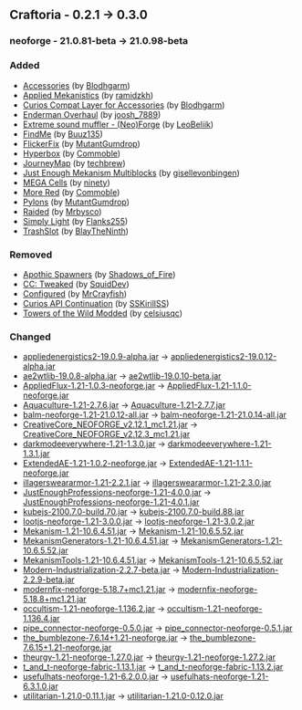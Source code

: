 ## Craftoria - 0.2.1 -> 0.3.0

### neoforge - 21.0.81-beta -> 21.0.98-beta

### Added

  * [Accessories](https://www.curseforge.com/minecraft/mc-mods/accessories) (by [Blodhgarm](https://www.curseforge.com/members/Blodhgarm/projects))
  * [Applied Mekanistics](https://www.curseforge.com/minecraft/mc-mods/applied-mekanistics) (by [ramidzkh](https://www.curseforge.com/members/ramidzkh/projects))
  * [Curios Compat Layer for Accessories](https://www.curseforge.com/minecraft/mc-mods/accessories-cc-layer) (by [Blodhgarm](https://www.curseforge.com/members/Blodhgarm/projects))
  * [Enderman Overhaul](https://www.curseforge.com/minecraft/mc-mods/enderman-overhaul) (by [joosh_7889](https://www.curseforge.com/members/joosh_7889/projects))
  * [Extreme sound muffler - (Neo)Forge](https://www.curseforge.com/minecraft/mc-mods/extreme-sound-muffler) (by [LeoBeliik](https://www.curseforge.com/members/LeoBeliik/projects))
  * [FindMe](https://www.curseforge.com/minecraft/mc-mods/findme) (by [Buuz135](https://www.curseforge.com/members/Buuz135/projects))
  * [FlickerFix](https://www.curseforge.com/minecraft/mc-mods/flickerfix) (by [MutantGumdrop](https://www.curseforge.com/members/MutantGumdrop/projects))
  * [Hyperbox](https://www.curseforge.com/minecraft/mc-mods/hyperbox) (by [Commoble](https://www.curseforge.com/members/Commoble/projects))
  * [JourneyMap](https://www.curseforge.com/minecraft/mc-mods/journeymap) (by [techbrew](https://www.curseforge.com/members/techbrew/projects))
  * [Just Enough Mekanism Multiblocks](https://www.curseforge.com/minecraft/mc-mods/just-enough-mekanism-multiblocks) (by [gisellevonbingen](https://www.curseforge.com/members/gisellevonbingen/projects))
  * [MEGA Cells](https://www.curseforge.com/minecraft/mc-mods/mega-cells) (by [ninety](https://www.curseforge.com/members/ninety/projects))
  * [More Red](https://www.curseforge.com/minecraft/mc-mods/more-red) (by [Commoble](https://www.curseforge.com/members/Commoble/projects))
  * [Pylons](https://www.curseforge.com/minecraft/mc-mods/pylons) (by [MutantGumdrop](https://www.curseforge.com/members/MutantGumdrop/projects))
  * [Raided](https://www.curseforge.com/minecraft/mc-mods/raided) (by [Mrbysco](https://www.curseforge.com/members/Mrbysco/projects))
  * [Simply Light](https://www.curseforge.com/minecraft/mc-mods/simply-light) (by [Flanks255](https://www.curseforge.com/members/Flanks255/projects))
  * [TrashSlot](https://www.curseforge.com/minecraft/mc-mods/trashslot) (by [BlayTheNinth](https://www.curseforge.com/members/BlayTheNinth/projects))

### Removed

  * [Apothic Spawners](https://www.curseforge.com/minecraft/mc-mods/apothic-spawners) (by [Shadows_of_Fire](https://www.curseforge.com/members/Shadows_of_Fire/projects))
  * [CC: Tweaked](https://www.curseforge.com/minecraft/mc-mods/cc-tweaked) (by [SquidDev](https://www.curseforge.com/members/SquidDev/projects))
  * [Configured](https://www.curseforge.com/minecraft/mc-mods/configured) (by [MrCrayfish](https://www.curseforge.com/members/MrCrayfish/projects))
  * [Curios API Continuation](https://www.curseforge.com/minecraft/mc-mods/curios-continuation) (by [SSKirillSS](https://www.curseforge.com/members/SSKirillSS/projects))
  * [Towers of the Wild Modded](https://www.curseforge.com/minecraft/mc-mods/towers-of-the-wild-modded) (by [celsiusqc](https://www.curseforge.com/members/celsiusqc/projects))

### Changed

  * [appliedenergistics2-19.0.9-alpha.jar](https://www.curseforge.com/minecraft/mc-mods/applied-energistics-2/files/5524164) -> [appliedenergistics2-19.0.12-alpha.jar](https://www.curseforge.com/minecraft/mc-mods/applied-energistics-2/files/5528874)
  * [ae2wtlib-19.0.8-alpha.jar](https://www.curseforge.com/minecraft/mc-mods/applied-energistics-2-wireless-terminals/files/5503178) -> [ae2wtlib-19.0.10-beta.jar](https://www.curseforge.com/minecraft/mc-mods/applied-energistics-2-wireless-terminals/files/5527543)
  * [AppliedFlux-1.21-1.0.3-neoforge.jar](https://www.curseforge.com/minecraft/mc-mods/applied-flux/files/5509946) -> [AppliedFlux-1.21-1.1.0-neoforge.jar](https://www.curseforge.com/minecraft/mc-mods/applied-flux/files/5531011)
  * [Aquaculture-1.21-2.7.6.jar](https://www.curseforge.com/minecraft/mc-mods/aquaculture/files/5515001) -> [Aquaculture-1.21-2.7.7.jar](https://www.curseforge.com/minecraft/mc-mods/aquaculture/files/5538543)
  * [balm-neoforge-1.21-21.0.12-all.jar](https://www.curseforge.com/minecraft/mc-mods/balm/files/5513938) -> [balm-neoforge-1.21-21.0.14-all.jar](https://www.curseforge.com/minecraft/mc-mods/balm/files/5525369)
  * [CreativeCore_NEOFORGE_v2.12.1_mc1.21.jar](https://www.curseforge.com/minecraft/mc-mods/creativecore/files/5517340) -> [CreativeCore_NEOFORGE_v2.12.3_mc1.21.jar](https://www.curseforge.com/minecraft/mc-mods/creativecore/files/5537865)
  * [darkmodeeverywhere-1.21-1.3.0.jar](https://www.curseforge.com/minecraft/mc-mods/dark-mode-everywhere/files/5486021) -> [darkmodeeverywhere-1.21-1.3.1.jar](https://www.curseforge.com/minecraft/mc-mods/dark-mode-everywhere/files/5523897)
  * [ExtendedAE-1.21-1.0.2-neoforge.jar](https://www.curseforge.com/minecraft/mc-mods/ex-pattern-provider/files/5525907) -> [ExtendedAE-1.21-1.1.1-neoforge.jar](https://www.curseforge.com/minecraft/mc-mods/ex-pattern-provider/files/5536982)
  * [illagersweararmor-1.21-2.2.1.jar](https://www.curseforge.com/minecraft/mc-mods/illagers-wear-armor/files/5446383) -> [illagersweararmor-1.21-2.3.0.jar](https://www.curseforge.com/minecraft/mc-mods/illagers-wear-armor/files/5538867)
  * [JustEnoughProfessions-neoforge-1.21-4.0.0.jar](https://www.curseforge.com/minecraft/mc-mods/just-enough-professions-jep/files/5438693) -> [JustEnoughProfessions-neoforge-1.21-4.0.1.jar](https://www.curseforge.com/minecraft/mc-mods/just-enough-professions-jep/files/5539090)
  * [kubejs-2100.7.0-build.70.jar](https://www.curseforge.com/minecraft/mc-mods/kubejs/files/5499641) -> [kubejs-2100.7.0-build.88.jar](https://www.curseforge.com/minecraft/mc-mods/kubejs/files/5536075)
  * [lootjs-neoforge-1.21-3.0.0.jar](https://www.curseforge.com/minecraft/mc-mods/lootjs/files/5508800) -> [lootjs-neoforge-1.21-3.0.2.jar](https://www.curseforge.com/minecraft/mc-mods/lootjs/files/5537235)
  * [Mekanism-1.21-10.6.4.51.jar](https://www.curseforge.com/minecraft/mc-mods/mekanism/files/5516546) -> [Mekanism-1.21-10.6.5.52.jar](https://www.curseforge.com/minecraft/mc-mods/mekanism/files/5523554)
  * [MekanismGenerators-1.21-10.6.4.51.jar](https://www.curseforge.com/minecraft/mc-mods/mekanism-generators/files/5516549) -> [MekanismGenerators-1.21-10.6.5.52.jar](https://www.curseforge.com/minecraft/mc-mods/mekanism-generators/files/5523557)
  * [MekanismTools-1.21-10.6.4.51.jar](https://www.curseforge.com/minecraft/mc-mods/mekanism-tools/files/5516550) -> [MekanismTools-1.21-10.6.5.52.jar](https://www.curseforge.com/minecraft/mc-mods/mekanism-tools/files/5523558)
  * [Modern-Industrialization-2.2.7-beta.jar](https://www.curseforge.com/minecraft/mc-mods/modern-industrialization/files/5521722) -> [Modern-Industrialization-2.2.9-beta.jar](https://www.curseforge.com/minecraft/mc-mods/modern-industrialization/files/5529060)
  * [modernfix-neoforge-5.18.7+mc1.21.jar](https://www.curseforge.com/minecraft/mc-mods/modernfix/files/5515336) -> [modernfix-neoforge-5.18.8+mc1.21.jar](https://www.curseforge.com/minecraft/mc-mods/modernfix/files/5527238)
  * [occultism-1.21-neoforge-1.136.2.jar](https://www.curseforge.com/minecraft/mc-mods/occultism/files/5525534) -> [occultism-1.21-neoforge-1.136.4.jar](https://www.curseforge.com/minecraft/mc-mods/occultism/files/5534509)
  * [pipe_connector-neoforge-0.5.0.jar](https://www.curseforge.com/minecraft/mc-mods/pipe-connector/files/5538204) -> [pipe_connector-neoforge-0.5.1.jar](https://www.curseforge.com/minecraft/mc-mods/pipe-connector/files/5538621)
  * [the_bumblezone-7.6.14+1.21-neoforge.jar](https://www.curseforge.com/minecraft/mc-mods/the-bumblezone-forge/files/5518311) -> [the_bumblezone-7.6.15+1.21-neoforge.jar](https://www.curseforge.com/minecraft/mc-mods/the-bumblezone-forge/files/5524515)
  * [theurgy-1.21-neoforge-1.27.0.jar](https://www.curseforge.com/minecraft/mc-mods/theurgy/files/5516551) -> [theurgy-1.21-neoforge-1.27.2.jar](https://www.curseforge.com/minecraft/mc-mods/theurgy/files/5536668)
  * [t_and_t-neoforge-fabric-1.13.1.jar](https://www.curseforge.com/minecraft/mc-mods/towns-and-towers/files/5534786) -> [t_and_t-neoforge-fabric-1.13.2.jar](https://www.curseforge.com/minecraft/mc-mods/towns-and-towers/files/5538562)
  * [usefulhats-neoforge-1.21-6.2.0.0.jar](https://www.curseforge.com/minecraft/mc-mods/useful-hats/files/5514210) -> [usefulhats-neoforge-1.21-6.3.1.0.jar](https://www.curseforge.com/minecraft/mc-mods/useful-hats/files/5535462)
  * [utilitarian-1.21.0-0.11.1.jar](https://www.curseforge.com/minecraft/mc-mods/utilitarian/files/5524249) -> [utilitarian-1.21.0-0.12.0.jar](https://www.curseforge.com/minecraft/mc-mods/utilitarian/files/5539823)

